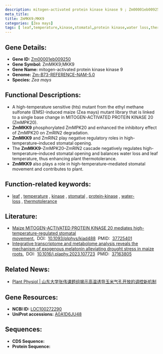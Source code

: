 ```yaml
---
description: mitogen-activated protein kinase kinase 9 ; Zm00001eb009250 ; Zea mays
meta_title:
title: ZmMKK9;MKK9
categories: [Zea mays]
tags: [ leaf,temperature,kinase,stomatal,protein kinase,water loss,thermotolerance ]
---
```


## Gene Details:
- **Gene ID:**	[Zm00001eb009250](https://www.maizegdb.org/gene_center/gene/Zm00001eb009250)
- **Gene Symbol:** ZmMKK9;MKK9
- **Gene Name:** mitogen-activated protein kinase kinase 9
- **Genome:** [Zm-B73-REFERENCE-NAM-5.0](https://www.maizegdb.org/genome/assembly/Zm-B73-REFERENCE-NAM-5.0)
- **Species:** *Zea mays*

## Functional Descriptions:
   - A high-temperature sensitive (hts) mutant from the ethyl methane sulfonate (EMS)-induced maize (Zea mays) mutant library that is linked to a single base change in MITOGEN-ACTIVATED PROTEIN KINASE 20 (ZmMPK20).
   - **ZmMKK9** phosphorylated ZmMPK20 and enhanced the inhibitory effect of ZmMPK20 on ZmRIN2 degradation.
   - **ZmMKK9** and ZmRIN2 play negative regulatory roles in high-temperature–induced stomatal opening.
   - The **ZmMKK9**–ZmMPK20–ZmRIN2 cascade negatively regulates high-temperature–induced stomatal opening and balances water loss and leaf temperature, thus enhancing plant thermotolerance.
   - **ZmMKK9** also plays a role in high-temperature–mediated stomatal movement and contributes to plant.

## Function-related keywords:
- [leaf](/tags/leaf/)&nbsp;,&nbsp;[temperature](/tags/temperature/)&nbsp;,&nbsp;[kinase](/tags/kinase/)&nbsp;,&nbsp;[stomatal](/tags/stomatal/)&nbsp;,&nbsp;[protein-kinase](/tags/protein-kinase/)&nbsp;,&nbsp;[water-loss](/tags/water-loss/)&nbsp;,&nbsp;[thermotolerance](/tags/thermotolerance/)

## Literature:
   - [Maize MITOGEN-ACTIVATED PROTEIN KINASE 20 mediates high-temperature-regulated stomatal movement.]( https://academic.oup.com/plphys/article/193/4/2788/7277218?login=true)&nbsp;&nbsp;DOI:&nbsp;&nbsp;[10.1093/plphys/kiad488](https://academic.oup.com/plphys/article/193/4/2788/7277218?login=true)&nbsp;&nbsp;PMID:&nbsp;&nbsp;[37725401](https://pubmed.ncbi.nlm.nih.gov/37725401/)
   - [Integrative transcriptome and metabolome analysis reveals the mechanism of exogenous melatonin alleviating drought stress in maize roots.]( https://www.sciencedirect.com/science/article/abs/pii/S0981942823002346?via%3Dihub)&nbsp;&nbsp;DOI:&nbsp;&nbsp;[10.1016/j.plaphy.2023.107723](https://www.sciencedirect.com/science/article/abs/pii/S0981942823002346?via%3Dihub)&nbsp;&nbsp;PMID:&nbsp;&nbsp;[37163805](https://pubmed.ncbi.nlm.nih.gov/37163805/)

## Related News:
   - [Plant Physiol | 山东大学张伟课题组揭示高温诱导玉米气孔开放的调控新机制](https://mp.weixin.qq.com/s?__biz=MzU3ODY3MDM0NA==&mid=2247530638&idx=3&sn=5285931b1ee12cdf5b1c2ee5879951ef&chksm=d79ab4fbbb8ba6192a73a7490c84c4b5b650b26ec04202ccc8a17315adef2682f4f0271cca71&scene=27#wechat_redirect)

## Gene Resources:
- **NCBI ID:**  [LOC100272290](https://www.ncbi.nlm.nih.gov/gene/?term=LOC100272290)
- **UniProt accessions:** [A0A1D6JU48](https://www.uniprot.org/uniprotkb/A0A1D6JU48/entry)



## Sequences:
- **CDS Sequence:**
- **Protein Sequence:**
